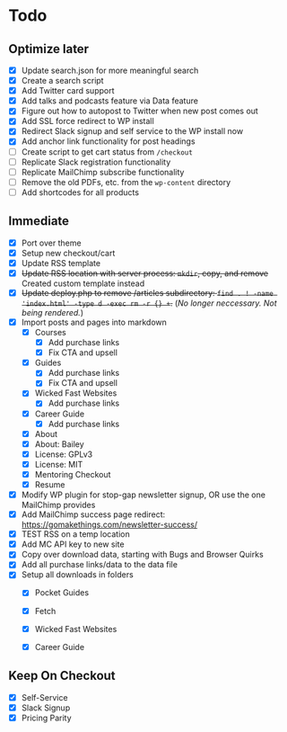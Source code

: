 # Todo

## Optimize later

- [x] Update search.json for more meaningful search
- [x] Create a search script
- [x] Add Twitter card support
- [x] Add talks and podcasts feature via Data feature
- [x] Figure out how to autopost to Twitter when new post comes out
- [x] Add SSL force redirect to WP install
- [x] Redirect Slack signup and self service to the WP install now
- [x] Add anchor link functionality for post headings
- [ ] Create script to get cart status from `/checkout`
- [ ] Replicate Slack registration functionality
- [ ] Replicate MailChimp subscribe functionality
- [ ] Remove the old PDFs, etc. from the `wp-content` directory
- [ ] Add shortcodes for all products

## Immediate

- [x] Port over theme
- [x] Setup new checkout/cart
- [x] Update RSS template
- [x] ~~Update RSS location with server process: `mkdir`, copy, and remove~~ Created custom template instead
- [x] ~~Update deploy.php to remove /articles subdirectory: `find . ! -name 'index.html' -type d -exec rm -r {} +`.~~ (*No longer neccessary. Not being rendered.*)
- [x] Import posts and pages into markdown
	- [x] Courses
		- [x] Add purchase links
		- [x] Fix CTA and upsell
	- [x] Guides
		- [x] Add purchase links
		- [x] Fix CTA and upsell
	- [x] Wicked Fast Websites
		- [x] Add purchase links
	- [x] Career Guide
		- [x] Add purchase links
	- [x] About
	- [x] About: Bailey
	- [x] License: GPLv3
	- [x] License: MIT
	- [x] Mentoring Checkout
	- [x] Resume

- [x] Modify WP plugin for stop-gap newsletter signup, OR use the one MailChimp provides
- [x] Add MailChimp success page redirect: https://gomakethings.com/newsletter-success/
- [x] TEST RSS on a temp location
- [x] Add MC API key to new site
- [x] Copy over download data, starting with Bugs and Browser Quirks
- [x] Add all purchase links/data to the data file
- [x] Setup all downloads in folders
	- [x] Pocket Guides
	- [x] Fetch
	- [x] Wicked Fast Websites
	- [x] Career Guide


## Keep On Checkout

- [x] Self-Service
- [x] Slack Signup
- [x] Pricing Parity